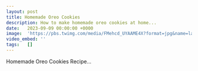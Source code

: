 ```yaml
---
layout: post
title: Homemade Oreo Cookies
description: How to make homemade oreo cookies at home...
date:   2023-09-09 00:00:00 +0000
image:  'https://pbs.twimg.com/media/FMehcd_UYAAME4X?format=jpg&name=large'
video_embed: ''
tags:   []
---
```


Homemade Oreo Cookies
Recipe...



